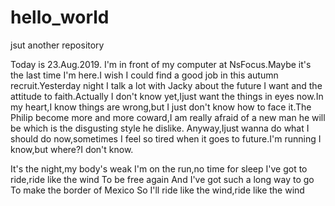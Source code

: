 # hello_world
jsut another repository

Today is 23.Aug.2019. I'm in front of my computer at NsFocus.Maybe it's the last time I'm here.I wish I could find a good job in this autumn recruit.Yesterday night I talk a lot with Jacky about the future I want and the attitude to faith.Actually I don't know yet,Ijust want the things in eyes now.In my heart,I know things are wrong,but I just don't know how to face it.The Philip become more and more coward,I am really afraid of a new man he will be which is the disgusting style he dislike.
Anyway,Ijust wanna do what I should do now,sometimes I feel so tired when it goes to future.I'm running I know,but where?I don't know.

It's the night,my body's weak
I'm on the run,no time for sleep
I've got to ride,ride like the wind
To be free again
And I've got such a long way to go
To make the border of Mexico
So I'll ride like the wind,ride like the wind
